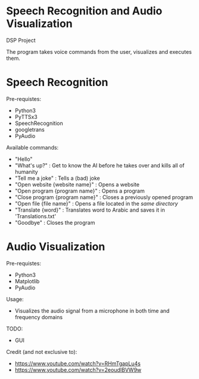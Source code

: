 # Speech Recognition and Audio Visualization
DSP Project

The program takes voice commands from the user, visualizes and executes them.

# Speech Recognition
Pre-requistes:
  - Python3
  - PyTTSx3
  - SpeechRecognition
  - googletrans
  - PyAudio
  
Available commands:
  - "Hello"
  - "What's up?" : Get to know the AI before he takes over and kills all of humanity
  - "Tell me a joke" : Tells a (bad) joke
  - "Open website {website name}" : Opens a website
  - "Open program {program name}" : Opens a program
  - "Close program {program name}" : Closes a previously opened program
  - "Open file {file name}" : Opens a file located in the *same directory*
  - "Translate {word}" : Translates word to Arabic and saves it in 'Translations.txt'
  - "Goodbye" : Closes the program

# Audio Visualization
Pre-requistes:
  - Python3
  - Matplotlib
  - PyAudio
  
Usage:
  - Visualizes the audio signal from a microphone in both time and frequency domains
  
TODO:
  - GUI


Credit (and not exclusive to):
  - https://www.youtube.com/watch?v=RHmTgapLu4s
  - https://www.youtube.com/watch?v=2eoudIBVW9w
